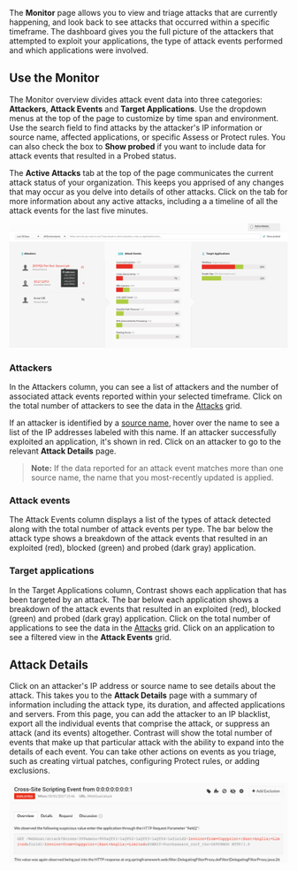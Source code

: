 <!--
title: "Attack Monitor"
description: "Overview of monitoring attacks"
tags: "protect manage attack attacker monitor events"
-->

The **Monitor** page allows you to view and triage attacks that are currently happening, and look back to see attacks that occurred within a specific timeframe. The dashboard gives you the full picture of the attackers that attempted to exploit your applications, the type of attack events performed and which applications were involved. 

## Use the Monitor

The Monitor overview divides attack event data into three categories: **Attackers**, **Attack Events** and **Target Applications**. Use the dropdown menus at the top of the page to customize by time span and environment. Use the search field to find attacks by the attacker's IP information or source name, affected applications, or specific Assess or Protect rules. You can also check the box to **Show probed** if you want to include data for attack events that resulted in a Probed status.

The **Active Attacks** tab at the top of the page communicates the current attack status of your organization. This keeps you apprised of any changes that may occur as you delve into details of other attacks. Click on the tab for more information about any active attacks, including a a timeline of all the attack events for the last five minutes. 

<a href="assets/images/Attacker-source-name.png" rel="lightbox" title="Use source names to identify attackers"><img class="thumbnail" src="assets/images/Attacker-source-name.png"/></a>

### Attackers

In the Attackers column, you can see a list of attackers and the number of associated attack events reported within your selected timeframe. Click on the total number of attackers to see the data in the [Attacks](user-attacks.html#analyze-attacks) grid. 

If an attacker is identified by a [source name](admin-ipmgmt.html#source-name), hover over the name to see a list of the IP addresses labeled with this name. If an attacker successfully exploited an application, it's shown in red. Click on an attacker to go to the relevant **Attack Details** page. 

> **Note:** If the data reported for an attack event matches more than one source name, the name that you most-recently updated is applied.

### Attack events

The Attack Events column displays a list of the types of attack detected along with the total number of attack events per type. The bar below the attack type shows a breakdown of the attack events that resulted in an exploited (red), blocked (green) and probed (dark gray) application. 

### Target applications

In the Target Applications column, Contrast shows each application that has been targeted by an attack. The bar below each application shows a breakdown of the attack events that resulted in an exploited (red), blocked (green) and probed (dark gray) application. Click on the total number of applications to see the data in the [Attacks](user-attacks.html#analyze-attacks) grid. Click on an application to see a filtered view in the **Attack Events** grid. 


## Attack Details

Click on an attacker's IP address or source name to see details about the attack. This takes you to the **Attack Details** page with a summary of information including the attack type, its duration, and affected applications and servers. From this page, you can add the attacker to an IP blacklist, export all the individual events that comprise the attack, or suppress an attack (and its events) altogether. Contrast will show the total number of events that make up that particular attack with the ability to expand into the details of each event. You can take other actions on events as you triage, such as creating virtual patches, configuring Protect rules, or adding exclusions.  

<a href="assets/images/Attack_Event.png" rel="lightbox" title="Attack Event Details"><img class="thumbnail" src="assets/images/Attack_Event.png"/></a>

